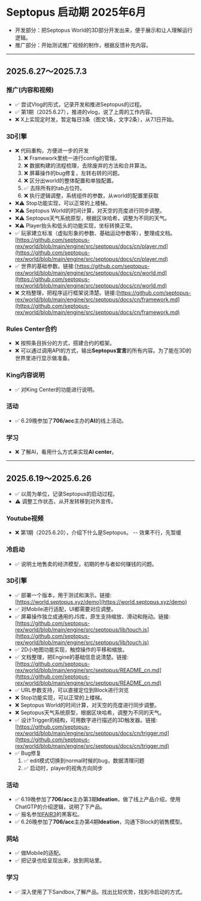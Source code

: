 # Septopus 启动期 2025年6月

* 开发部分：把Septopus World的3D部分开发出来，便于展示和让人理解运行逻辑。
* 推广部分：开始测试推广视频的制作，根据反馈补充内容。

------------------------------------------------------

## 2025.6.27～2025.7.3

### 推广(内容和视频)

* ✅ 尝试Vlog的形式，记录开发和推进Septopus的过程。
* ✅ 第1期（2025.6.27），推进的vlog，说了上周的工作内容。
* ❌ X上实现定时发，暂定每日3条（图文1条，文字2条），从7.1日开始。

### 3D引擎

* ❌ 代码重构，方便进一步的开发
    1. ❌ Framework里统一进行config的管理。
    2. ❌ 数据构建的流程梳理，去除废弃的方法和合并算法。
    3. ❌ 屏幕操作的bug修复，左转右转的问题。
    4. ❌ 区分出world的整体配置和单独配置。
    5. ✅ 去除所有的tab占位符。
    6. ❌ 执行逻辑调整，系统组件的参数，从world的配置里获取
* ❌⚠️ Stop功能实现，可以正常的上楼梯。
* ❌⚠️ Septopus World的时间计算，对天空的亮度进行同步调整。
* ❌⚠️ Septopus天气系统原型，根据区块哈希，调整为不同的天气。
* ❌⚠️ Player抬头和低头的功能实现，坐标转换正常。
* ✅ 玩家建立标准（虚拟形象的参数、基础运动参数等），整理成文档。[https://github.com/septopus-rex/world/blob/main/engine/src/septopus/docs/cn/player.md](https://github.com/septopus-rex/world/blob/main/engine/src/septopus/docs/cn/player.md)
* ✅ 世界的基础参数。链接:[https://github.com/septopus-rex/world/blob/main/engine/src/septopus/docs/cn/world.md](https://github.com/septopus-rex/world/blob/main/engine/src/septopus/docs/cn/world.md)
* ❌ 文档整理，把程序运行框架说清楚。链接:[https://github.com/septopus-rex/world/blob/main/engine/src/septopus/docs/cn/framework.md](https://github.com/septopus-rex/world/blob/main/engine/src/septopus/docs/cn/framework.md)

### Rules Center合约

* ❌ 按照条目拆分的方式，搭建合约的框架。
* ❌ 可以通过调用API的方式，输出**Septopus宣言**的所有内容。为了能在3D的世界里进行显示做准备。

### King内容说明

* ✅ 对King Center的功能进行说明。

### 活动

* ✅ 6.29晚参加了**706/acc**主办的**AI**的线上活动。

### 学习

* ❌ 了解AI，看用什么方式来实现**AI center**。

------------------------------------------------------

## 2025.6.19～2025.6.26

* ✅ 以周为单位，记录Septopus的启动过程。
* ⚠️ 调整工作状态，从开发转移到对外宣传。

### Youtube视频

* ❌ 第1期（2025.6.20），介绍下什么是Septopus。 -- 效果不行，先暂缓

### 冷启动

* ✅ 说明土地售卖的经济模型，初期的参与者如何赚钱的问题。

### 3D引擎

* ✅ 部署一个版本，用于测试和演示。链接:[https://world.septopus.xyz/demo](https://world.septopus.xyz/demo)
* ✅ 对Mobile进行适配，UI都需要对应调整。
* ✅ 屏幕操作独立成通用的JS库，原生支持缩放、滑动和拖动。链接:[https://github.com/septopus-rex/world/blob/main/engine/src/septopus/lib/touch.js](https://github.com/septopus-rex/world/blob/main/engine/src/septopus/lib/touch.js)
* ✅ 2D小地图功能实现，触控操作的平移和缩放。
* ✅ 文档整理，把Engine的基础信息说清楚。链接:[https://github.com/septopus-rex/world/blob/main/engine/src/septopus/README_cn.md](https://github.com/septopus-rex/world/blob/main/engine/src/septopus/README_cn.md)
* ✅ URL参数支持，可以直接定位到Block进行浏览
* ❌ Stop功能实现，可以正常的上楼梯。
* ❌ Septopus World的时间计算，对天空的亮度进行同步调整。
* ❌ Septopus天气系统原型，根据区块哈希，调整为不同的天气。
* ✅ 设计Trigger的结构，可用数字进行描述的3D触发器。链接:[https://github.com/septopus-rex/world/blob/main/engine/src/septopus/docs/cn/trigger.md](https://github.com/septopus-rex/world/blob/main/engine/src/septopus/docs/cn/trigger.md)
* ✅ Bug修复
    1. ✅ edit模式切换到normal时候的bug，数据清理问题
    2. ✅ 启动时，player的视角方向同步

### 活动

* ✅ 6.19晚参加了**706/acc**主办第3期**Ideation**，做了线上产品介绍，使用ChatGTP的介绍逻辑，说明了下产品。
* ✅ 报名参加[FAIR3](https://mp.weixin.qq.com/s/Y30gXokTbNCPRtqTxoopSw)的黑客松。
* ✅ 6.26晚参加了**706/acc**主办第4期**Ideation**，沟通下Block的销售模型。

### 网站

* ✅ 做Mobile的适配。
* ✅ 把记录也给呈现出来，放到网站里。

### 学习

* ✅ 深入使用了下Sandbox,了解产品。找出比较优势，找到冷启动的方式。